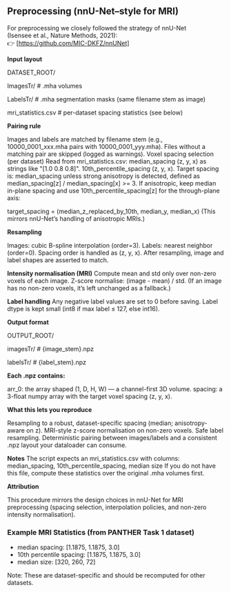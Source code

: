 ## Preprocessing (nnU-Net–style for MRI)

For preprocessing we closely followed the strategy of nnU-Net  
(Isensee et al., Nature Methods, 2021):  
👉 [https://github.com/MIC-DKFZ/nnUNet] 


**Input layout**

DATASET_ROOT/

  ImagesTr/   # .mha volumes
  
  LabelsTr/   # .mha segmentation masks (same filename stem as image)
  
  mri_statistics.csv   # per-dataset spacing statistics (see below)


**Pairing rule**

Images and labels are matched by filename stem (e.g., 10000_0001_xxx.mha pairs with 10000_0001_yyy.mha).
Files without a matching pair are skipped (logged as warnings).
Voxel spacing selection (per dataset)
Read from mri_statistics.csv:
median_spacing (z, y, x) as strings like "[1.0 0.8 0.8]".
10th_percentile_spacing (z, y, x).
Target spacing is:
median_spacing unless strong anisotropy is detected, defined as
median_spacing[z] / median_spacing[x] >= 3.
If anisotropic, keep median in-plane spacing and use 10th_percentile_spacing[z] for the through-plane axis:

target_spacing = (median_z_replaced_by_10th, median_y, median_x)
(This mirrors nnU-Net’s handling of anisotropic MRIs.)

**Resampling**

Images: cubic B-spline interpolation (order=3).
Labels: nearest neighbor (order=0).
Spacing order is handled as (z, y, x).
After resampling, image and label shapes are asserted to match.

**Intensity normalisation (MRI)**
Compute mean and std only over non-zero voxels of each image.
Z-score normalise: (image - mean) / std.
(If an image has no non-zero voxels, it’s left unchanged as a fallback.)

**Label handling**
Any negative label values are set to 0 before saving.
Label dtype is kept small (int8 if max label ≤ 127, else int16).

**Output format**

OUTPUT_ROOT/

  imagesTr/  # {image_stem}.npz
  
  labelsTr/  # {label_stem}.npz


**Each .npz contains:**

arr_0: the array shaped (1, D, H, W) — a channel-first 3D volume.
spacing: a 3-float numpy array with the target voxel spacing (z, y, x).

**What this lets you reproduce**

Resampling to a robust, dataset-specific spacing (median; anisotropy-aware on z).
MRI-style z-score normalisation on non-zero voxels.
Safe label resampling.
Deterministic pairing between images/labels and a consistent .npz layout your dataloader can consume.

**Notes**
The script expects an mri_statistics.csv with columns: median_spacing, 10th_percentile_spacing, median size
If you do not have this file, compute these statistics over the original .mha volumes first.

**Attribution**

This procedure mirrors the design choices in nnU-Net for MRI preprocessing (spacing selection, interpolation policies, and non-zero intensity normalisation). 


### Example MRI Statistics (from PANTHER Task 1 dataset)

- median spacing: [1.1875, 1.1875, 3.0]  
- 10th percentile spacing: [1.1875, 1.1875, 3.0]  
- median size: [320, 260, 72]

Note: These are dataset-specific and should be recomputed for other datasets.
